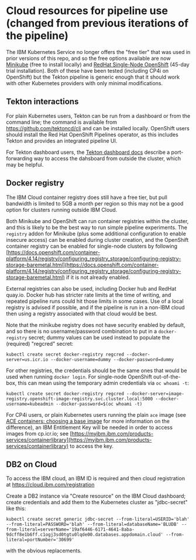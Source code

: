 # Cloud resources for pipeline use (changed from previous iterations of the pipeline)

The IBM Kubernetes Service no longer offers the "free tier" that was used in prior versions
of this repo, and so the free options available are now [Minikube](https://minikube.sigs.k8s.io/docs/) 
(free to install locally) and [RedHat Single-Node OpenShift](https://www.redhat.com/en/blog/meet-single-node-openshift-our-smallest-openshift-footprint-edge-architectures)
(45-day trial installation). Both of these have been tested (including CP4i on OpenShift) but
the Tekton pipeline is generic enough that it should work with other Kubernetes providers with
only minimal modifications.

## Tekton interactions

For plain Kubernetes users, Tekton can be run from a dashboard or from the command line; 
the command is available from https://github.com/tektoncd/cli and can be installed locally.
OpenShift users should install the Red Hat OpenShift Pipelines operator, as this includes
Tekton and provides an integrated pipeline UI.

For Tekton dashboard users, the [Tekton dashboard docs](https://tekton.dev/docs/dashboard/install/#using-kubectl-port-forward) 
describe a port-forwarding way to access the dahsboard from outside the cluster, which may
be helpful.

## Docker registry

The IBM Cloud container registry does still have a free tier, but pull bandwidth is limited to
5GB a month per region so this may not be a good option for clusters running outside IBM Cloud. 

Both Minikube and OpenShift can run container registries within the cluster, and this is 
likely to be the best way to run simple pipeline experiments. The `registry` addon for Minikube
(plus some additional configuration to enable insecure access) can be enabled during cluster 
creation, and the OpenShift container registry can be enabled for single-node clusters by 
following [https://docs.openshift.com/container-platform/4.14/registry/configuring_registry_storage/configuring-registry-storage-baremetal.html](https://docs.openshift.com/container-platform/4.14/registry/configuring_registry_storage/configuring-registry-storage-baremetal.html)
if it is not already enabled.

External registries can also be used, including Docker hub and RedHat quay.io. Docker hub
has stricter rate limits at the time of writing, and repeated pipeline runs could hit those
limits in some cases. Use of a local registry is advised if possible, and if the pipeline
is run in a non-IBM cloud then using a registry associated with that cloud would be best.

Note that the minikube registry does not have security enabled by default, and so there is
no username/password combination to put in a `docker-registry` secret; dummy values can be
used instead to populate the (required) "regcred" secret:
```
kubectl create secret docker-registry regcred --docker-server=us.icr.io --docker-username=dummy --docker-password=dummy
```

For other registries, the credentials should be the same ones that would be used when running
`docker login`. For single-node OpenShift out-of-the-box, this can mean using the temporary 
admin credentials via `oc whoami -t`:
```
kubectl create secret docker-registry regcred --docker-server=image-registry.openshift-image-registry.svc.cluster.local:5000 --docker-username=kubeadmin --docker-password=$(oc whoami -t)
```

For CP4i users, or plain Kubernetes users running the plain `ace` image 
(see [ACE containers: choosing a base image](https://community.ibm.com/community/user/integration/blogs/trevor-dolby/2024/02/05/ace-containers-choosing-a-base-image) 
for more information on the difference), an IBM Entitlement Key will be needed in order to access 
images from cp.icr.io; see [https://myibm.ibm.com/products-services/containerlibrary](https://myibm.ibm.com/products-services/containerlibrary)
to access the key.

## DB2 on Cloud

To access the IBM cloud, an IBM ID is required and then cloud registration at https://cloud.ibm.com/registration

Create a DB2 instance via "Create resource" on the IBM Cloud dashboard; create credentials and add them to the Kubernetes cluster as "jdbc-secret" like this:
```
kubectl create secret generic jdbc-secret --from-literal=USERID='blah' --from-literal=PASSWORD='blah' --from-literal=databaseName='BLUDB' --from-literal=serverName='19af6446-6171-4641-8aba-9dcff8e1b6ff.c1ogj3sd0tgtu0lqde00.databases.appdomain.cloud' --from-literal=portNumber='30699' 
```
with the obvious replacements.
